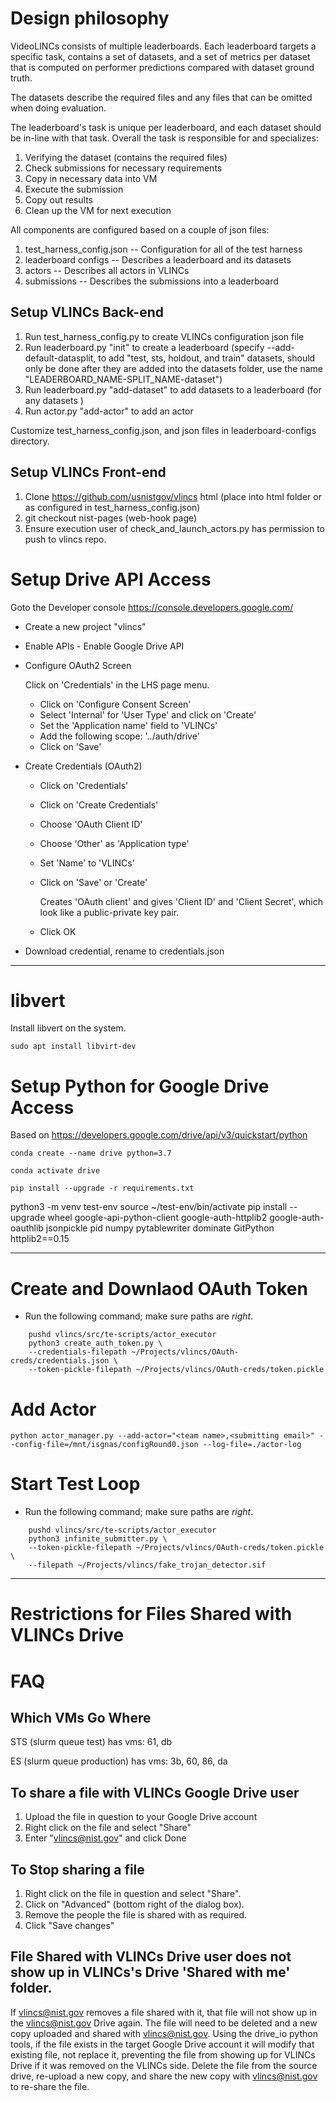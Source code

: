 # Design philosophy

VideoLINCs consists of multiple leaderboards. Each leaderboard targets a specific task, contains a set of datasets, and a set of metrics per dataset that is computed on performer predictions compared with dataset ground truth.

The datasets describe the required files and any files that can be omitted when doing evaluation.

The leaderboard's task is unique per leaderboard, and each dataset should be in-line with that task. Overall the task is responsible for and specializes:
1. Verifying the dataset (contains the required files)
2. Check submissions for necessary requirements
3. Copy in necessary data into VM 
4. Execute the submission
5. Copy out results
6. Clean up the VM for next execution

All components are configured based on a couple of json files:
1. test_harness_config.json -- Configuration for all of the test harness
2. leaderboard configs -- Describes a leaderboard and its datasets
3. actors -- Describes all actors in VLINCs
4. submissions -- Describes the submissions into a leaderboard


## Setup VLINCs Back-end

1. Run test_harness_config.py to create VLINCs configuration json file
2. Run leaderboard.py "init" to create a leaderboard (specify --add-default-datasplit, to add "test, sts, holdout, and train" datasets, should only be done after they are added into the datasets folder, use the name "LEADERBOARD_NAME-SPLIT_NAME-dataset")
3. Run leaderboard.py "add-dataset" to add datasets to a leaderboard (for any datasets )
4. Run actor.py "add-actor" to add an actor

Customize test_harness_config.json, and json files in leaderboard-configs directory.  

## Setup VLINCs Front-end

1. Clone https://github.com/usnistgov/vlincs html   (place into html folder or as configured in test_harness_config.json)
2. git checkout nist-pages (web-hook page)
3. Ensure execution user of check_and_launch_actors.py has permission to push to vlincs repo.


# Setup Drive API Access

Goto the Developer console
https://console.developers.google.com/

- Create a new project "vlincs"

- Enable APIs - Enable Google Drive API

- Configure OAuth2 Screen

  Click on 'Credentials' in the LHS page menu.
  + Click on 'Configure Consent Screen'
  + Select 'Internal' for 'User Type' and click on 'Create'
  + Set the 'Application name' field to 'VLINCs'
  + Add the following scope: '../auth/drive'
  + Click on 'Save'

- Create Credentials (OAuth2)
  + Click on 'Credentials'
  + Click on 'Create Credentials'
  + Choose 'OAuth Client ID'
  + Choose 'Other' as 'Application type'
  + Set 'Name' to 'VLINCs'
  + Click on 'Save' or 'Create'

	Creates 'OAuth client' and gives 'Client ID' and 'Client Secret',
    which look like a public-private key pair.

  + Click OK

- Download credential, rename to credentials.json

-------------------------------------------------------------------------------

# libvert

Install libvert on the system.

`sudo apt install libvirt-dev`


# Setup Python for Google Drive Access

Based on https://developers.google.com/drive/api/v3/quickstart/python


`conda create --name drive python=3.7`

`conda activate drive`

`pip install --upgrade -r requirements.txt`


python3 -m venv test-env
source ~/test-env/bin/activate
pip install --upgrade wheel google-api-python-client google-auth-httplib2 google-auth-oauthlib jsonpickle pid numpy pytablewriter dominate GitPython httplib2==0.15

-------------------------------------------------------------------------------

# Create and Downlaod OAuth Token

- Run the following command; make sure paths are *right*.

```
	pushd vlincs/src/te-scripts/actor_executor
	python3 create_auth_token.py \
	--credentials-filepath ~/Projects/vlincs/OAuth-creds/credentials.json \
	--token-pickle-filepath ~/Projects/vlincs/OAuth-creds/token.pickle
```

# Add Actor

```
python actor_manager.py --add-actor="<team name>,<submitting email>" --config-file=/mnt/isgnas/configRound0.json --log-file=./actor-log
```

# Start Test Loop

- Run the following command; make sure paths are *right*.

```
	pushd vlincs/src/te-scripts/actor_executor
	python3 infinite_submitter.py \
	--token-pickle-filepath ~/Projects/vlincs/OAuth-creds/token.pickle \
	--filepath ~/Projects/vlincs/fake_trojan_detector.sif 
```


-------------------------------------------------------------------------------

# Restrictions for Files Shared with VLINCs Drive


# FAQ

## Which VMs Go Where

STS (slurm queue test) has vms: 61, db

ES (slurm queue production) has vms: 3b, 60, 86, da 

## To share a file with VLINCs Google Drive user

1. Upload the file in question to your Google Drive account
2. Right click on the file and select "Share"
3. Enter "vlincs@nist.gov" and click Done

## To Stop sharing a file

1. Right click on the file in question and select "Share".
2. Click on "Advanced" (bottom right of the dialog box).
3. Remove the people the file is shared with as required.
4. Click "Save changes"

## File Shared with VLINCs Drive user does not show up in VLINCs's Drive 'Shared with me' folder.

If vlincs@nist.gov removes a file shared with it, that file will not show up in the vlincs@nist.gov Drive again. The file will need to be deleted and a new copy uploaded and shared with vlincs@nist.gov. Using the drive_io python tools, if the file exists in the target Google Drive account it will modify that existing file, not replace it, preventing the file from showing up for VLINCs Drive if it was removed on the VLINCs side. Delete the file from the source drive, re-upload a new copy, and share the new copy with vlincs@nist.gov to re-share the file.